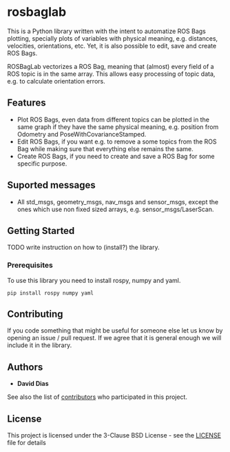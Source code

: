 # rosbaglab

This is a Python library written with the intent to automatize ROS Bags plotting, specially plots of variables with physical meaning, e.g. distances, velocities, orientations, etc. Yet, it is also possible to edit, save and create ROS Bags.

ROSBagLab vectorizes a ROS Bag, meaning that (almost) every field of a ROS topic is in the same array. This allows easy processing of topic data, e.g. to calculate orientation errors.

## Features
* Plot ROS Bags, even data from different topics can be plotted in the same graph if they have the same physical meaning, e.g. position from Odometry and PoseWithCovarianceStamped. 
* Edit ROS Bags, if you want e.g. to remove a some topics from the ROS Bag while making sure that everything else remains the same.
* Create ROS Bags, if you need to create and save a ROS Bag for some specific purpose.

## Suported messages
* All std_msgs, geometry_msgs, nav_msgs and sensor_msgs, except the ones which use non fixed sized arrays, e.g. sensor_msgs/LaserScan.

## Getting Started

TODO write instruction on how to (install?) the library.

### Prerequisites

To use this library you need to install rospy, numpy and yaml.

```
pip install rospy numpy yaml
```

## Contributing

If you code something that might be useful for someone else let us know by opening an issue / pull request. If we agree that it is general enough we will include it in the library.

## Authors

* **David Dias**

See also the list of [contributors](CONTRIBUTORS.md) who participated in this project.

## License

This project is licensed under the 3-Clause BSD License - see the [LICENSE](LICENSE) file for details

